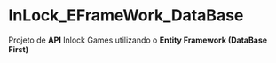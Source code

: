 # InLock_EFrameWork_DataBase

Projeto de **API** Inlock Games utilizando o **Entity Framework (DataBase First)**
